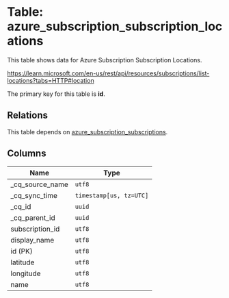 # Table: azure_subscription_subscription_locations

This table shows data for Azure Subscription Subscription Locations.

https://learn.microsoft.com/en-us/rest/api/resources/subscriptions/list-locations?tabs=HTTP#location

The primary key for this table is **id**.

## Relations

This table depends on [azure_subscription_subscriptions](azure_subscription_subscriptions).

## Columns

| Name          | Type          |
| ------------- | ------------- |
|_cq_source_name|`utf8`|
|_cq_sync_time|`timestamp[us, tz=UTC]`|
|_cq_id|`uuid`|
|_cq_parent_id|`uuid`|
|subscription_id|`utf8`|
|display_name|`utf8`|
|id (PK)|`utf8`|
|latitude|`utf8`|
|longitude|`utf8`|
|name|`utf8`|